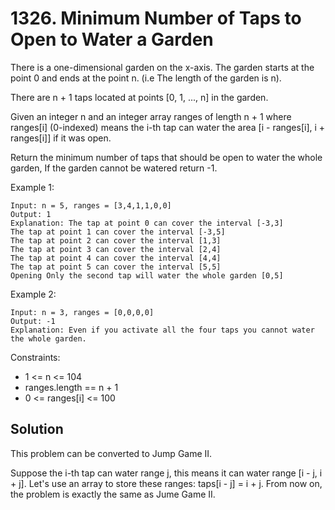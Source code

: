 # 1326. Minimum Number of Taps to Open to Water a Garden
There is a one-dimensional garden on the x-axis. The garden starts at the point 0 and ends at the point n. (i.e The length of the garden is n).

There are n + 1 taps located at points [0, 1, ..., n] in the garden.

Given an integer n and an integer array ranges of length n + 1 where ranges[i] (0-indexed) means the i-th tap can water the area [i - ranges[i], i + ranges[i]] if it was open.

Return the minimum number of taps that should be open to water the whole garden, If the garden cannot be watered return -1.

Example 1:

    Input: n = 5, ranges = [3,4,1,1,0,0]
    Output: 1
    Explanation: The tap at point 0 can cover the interval [-3,3]
    The tap at point 1 can cover the interval [-3,5]
    The tap at point 2 can cover the interval [1,3]
    The tap at point 3 can cover the interval [2,4]
    The tap at point 4 can cover the interval [4,4]
    The tap at point 5 can cover the interval [5,5]
    Opening Only the second tap will water the whole garden [0,5]

Example 2:

    Input: n = 3, ranges = [0,0,0,0]
    Output: -1
    Explanation: Even if you activate all the four taps you cannot water the whole garden.

Constraints:

* 1 <= n <= 104
* ranges.length == n + 1
* 0 <= ranges[i] <= 100

## Solution
This problem can be converted to Jump Game II.

Suppose the i-th tap can water range j, this means it can water range [i - j, i + j]. Let's use an array to store these ranges: taps[i - j] = i + j. From now on, the problem is exactly the same as Jume Game II.
